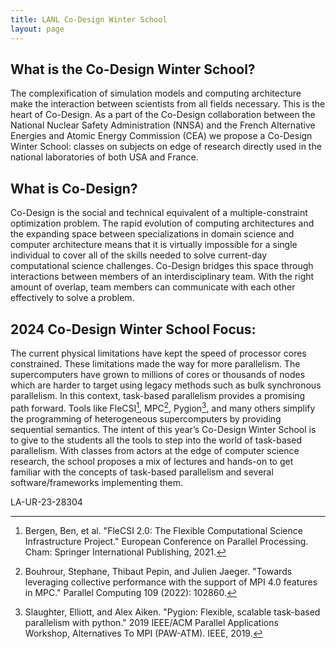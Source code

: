 ```yaml
---
title: LANL Co-Design Winter School
layout: page
---
```


## What is the Co-Design Winter School?

The complexification of simulation models and computing architecture make the interaction between scientists from all fields necessary. This is the heart of Co-Design. 
As a part of the Co-Design collaboration between the National Nuclear Safety Administration (NNSA) and the French Alternative Energies and Atomic Energy Commission (CEA) we propose a Co-Design Winter School: classes on subjects on edge of research directly used in the national laboratories of both USA and France. 


## What is Co-Design?

Co-Design is the social and technical equivalent of a multiple-constraint optimization problem. The rapid evolution of computing architectures and the expanding space between specializations in domain science and computer architecture means that it is virtually impossible for a single individual to cover all of the skills needed to solve current-day computational science challenges. Co-Design bridges this space through interactions between members of an interdisciplinary team. With the right amount of overlap, team members can communicate with each other effectively to solve a problem.

## 2024 Co-Design Winter School Focus:

The current physical limitations have kept the speed of processor cores constrained. These limitations made the way for more parallelism. The supercomputers have grown to millions of cores or thousands of nodes which are harder to target using legacy methods such as bulk synchronous parallelism. In this context, task-based parallelism provides a promising path forward. Tools like FleCSI[^1], MPC[^2], Pygion[^3], and many others simplify the programming of heterogeneous supercomputers by providing sequential semantics. 
The intent of this year’s Co-Design Winter School is to give to the students all the tools to step into the world of task-based parallelism. With classes from actors at the edge of computer science research, the school proposes a mix of lectures and hands-on to get familiar with the concepts of task-based parallelism and several software/frameworks implementing them. 

[^1]: Bergen, Ben, et al. "FleCSI 2.0: The Flexible Computational Science Infrastructure Project." European Conference on Parallel Processing. Cham: Springer International Publishing, 2021.
[^2]: Bouhrour, Stephane, Thibaut Pepin, and Julien Jaeger. "Towards leveraging collective performance with the support of MPI 4.0 features in MPC." Parallel Computing 109 (2022): 102860.
[^3]: Slaughter, Elliott, and Alex Aiken. "Pygion: Flexible, scalable task-based parallelism with python." 2019 IEEE/ACM Parallel Applications Workshop, Alternatives To MPI (PAW-ATM). IEEE, 2019.

LA-UR-23-28304


